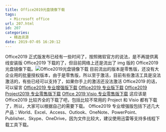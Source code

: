 ```yaml
---
title: Office2019光盘镜像下载
tags:
  - Microsoft office
url: 207.html
id: 207
categories:
  - 精选资源
date: 2019-07-05 16:20:12
---
```


Office2019 正式版发布已经有一些时间了，按照微软官方的说法，是不再提供离线安装版 Office2019 下载的了，但目前网络上还是流出了 img 版的 Office2019 光盘镜像下载。![Office2019光盘镜像下载](https://aliyun.ccswust.org/images/2019/02/2019020614120577.jpg 'Office2019光盘镜像下载') 目前流出的版本是零售版，还没有大企业用的批量授权版本，由于是零售版，所以至于激活，目前有些激活工具是没法激活的，有些已经可以支持了，如果你手上的激活还没法激活 Office2019 的话，可以留言 [Office2019 专业增强版下载](http://officecdn.microsoft.com/pr/492350f6-3a01-4f97-b9c0-c7c6ddf67d60/media/zh-cn/ProPlus2019Retail.img) [Office2019 专业版下载](http://officecdn.microsoft.com/pr/492350f6-3a01-4f97-b9c0-c7c6ddf67d60/media/zh-cn/Professional2019Retail.img) [Office2019 Project2019 专业零售版下载](http://officecdn.microsoft.com/pr/492350f6-3a01-4f97-b9c0-c7c6ddf67d60/media/zh-cn/ProjectPro2019Retail.img) [Office 2019 Visio 专业零售版下载](http://officecdn.microsoft.com/pr/492350f6-3a01-4f97-b9c0-c7c6ddf67d60/media/zh-cn/VisioPro2019Retail.img) 这应该是 Office2019 比较齐全的下载了吧，包括比较不常用的 Project 和 Visio 都有下载了，所以，大家可以根据自己的需要下载。 Office2019 专业增强版包括下述几大产品：World、Excel、Access、Outlook、OneNote、PowerPoint、Publisher、Skype、OneDrive，因为文件比较大，建议使用迅雷等支持多线程下载工具下载。
